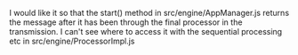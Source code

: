 I would like it so that the start() method in src/engine/AppManager.js returns the message after it has been through the final processor in the transmission. I can't see where to access it with the sequential processing etc in src/engine/ProcessorImpl.js